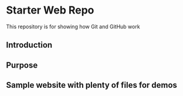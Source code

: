 # Starter Web Repo

This repository is for showing how Git and GitHub work
## Introduction
## Purpose

## Sample website with plenty of files for demos